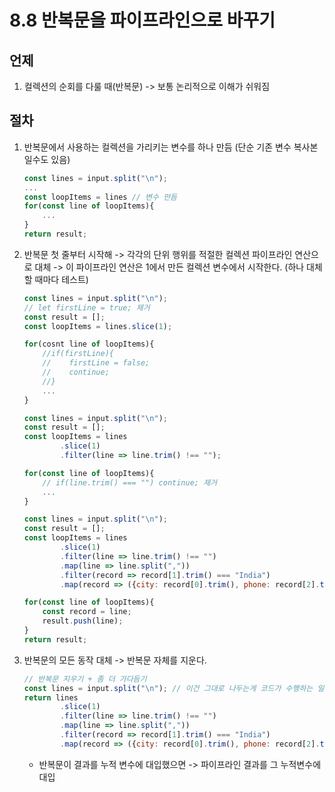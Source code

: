 # 8.8 반복문을 파이프라인으로 바꾸기

## 언제

1. 컬렉션의 순회를 다룰 때(반복문) -> 보통 논리적으로 이해가 쉬워짐

## 절차

1. 반복문에서 사용하는 컬렉션을 가리키는 변수를 하나 만듬 (단순 기존 변수 복사본일수도 있음)

    ```javascript
    const lines = input.split("\n");
    ...
    const loopItems = lines // 변수 만듬
    for(const line of loopItems){
        ...
    }
    return result;
    ```

2. 반복문 첫 줄부터 시작해 -> 각각의 단위 행위를 적절한 컬렉션 파이프라인 연산으로 대체 -> 이 파이프라인 연산은 1에서 만든 컬렉션 변수에서 시작한다. (하나 대체할 때마다 테스트)

    ```javascript
    const lines = input.split("\n");
    // let firstLine = true; 제거
    const result = [];
    const loopItems = lines.slice(1);

    for(cosnt line of loopItems){
        //if(firstLine){
        //    firstLine = false;
        //    continue;
        //}
        ...
    }
    ```

    ```javascript
    const lines = input.split("\n");
    const result = [];
    const loopItems = lines
            .slice(1)
            .filter(line => line.trim() !== "");
    
    for(const line of loopItems){
        // if(line.trim() === "") continue; 제거
        ...
    }
    ```

    ```javascript
    const lines = input.split("\n");
    const result = [];
    const loopItems = lines
            .slice(1)
            .filter(line => line.trim() !== "")
            .map(line => line.split(","))
            .filter(record => record[1].trim() === "India")
            .map(record => ({city: record[0].trim(), phone: record[2].trim()}));
    
    for(const line of loopItems){
        const record = line;
        result.push(line);
    }
    return result;
    ```

3. 반복문의 모든 동작 대체 -> 반복문 자체를 지운다.

    ```javascript
    // 반복문 지우기 + 좀 더 가다듬기
    const lines = input.split("\n"); // 이건 그대로 나두는게 코드가 수행하는 일을 더 잘 설명해준다 판단하여
    return lines
            .slice(1)
            .filter(line => line.trim() !== "")
            .map(line => line.split(","))
            .filter(record => record[1].trim() === "India")
            .map(record => ({city: record[0].trim(), phone: record[2].trim()}));
    ```

    - 반복문이 결과를 누적 변수에 대입했으면 -> 파이프라인 결과를 그 누적변수에 대입